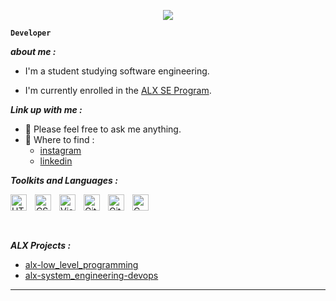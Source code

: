 <p align="center">
  <img src="https://github.com/salimizel/salimizel/blob/master/ezgif.com-video-to-gif.gif">
</p>


**`Developer`**

<strong><em>about me :</em></strong>
- I'm a student studying software engineering.

- I'm currently enrolled in the [ALX SE Program](https://www.alxafrica.com/).

<strong><em>Link up with me :</em></strong>
- :speech_balloon: Please feel free to ask me anything.
- :milky_way: Where to find : 
  - [instagram](https://www.instagram.com/izel.salim/) 
  - [linkedin](https://www.linkedin.com/in/salim-izelmad-383797268/)


<strong><em>Toolkits and Languages :</em></strong>

<img align="left" alt="HTML5" width="26px" src="https://cdn.jsdelivr.net/gh/devicons/devicon/icons/html5/html5-original.svg" style="padding-right:10px;" />
<img align="left" alt="CSS3" width="26px" src="https://cdn.jsdelivr.net/gh/devicons/devicon/icons/css3/css3-original.svg" style="padding-right:10px;" />
<img align="left" alt="Visual Studio Code" width="26px" src="https://cdn.jsdelivr.net/gh/devicons/devicon/icons/vscode/vscode-original.svg" style="padding-right:10px;" />
<img align="left" alt="GitHub" width="26px" src="https://user-images.githubusercontent.com/3369400/139447912-e0f43f33-6d9f-45f8-be46-2df5bbc91289.png" style="padding-right:10px;" />
<img align="left" alt="Git" width="26px" src="https://cdn.jsdelivr.net/gh/devicons/devicon/icons/git/git-original.svg" style="padding-right:10px;" />
<img  align="left" alt="C" width="26px" src="https://cdn.jsdelivr.net/gh/devicons/devicon/icons/c/c-line.svg" style="padding-right:10px;" />

<br />
<br />

#

<strong><em>ALX Projects :</em></strong>

- [alx-low_level_programming](https://github.com/salimizel/alx-low_level_programming)
- [alx-system_engineering-devops](https://github.com/salimizel/alx-system_engineering-devops)

---
